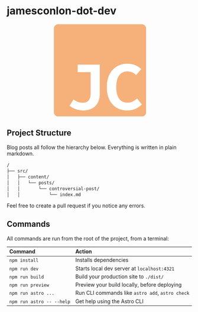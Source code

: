 # jamesconlon-dot-dev

<p align="center"><img src="/public/favicon-js.svg" alt="jamesconlon.dev icon" width="250"/></p>

## Project Structure

Blog posts all follow the hierarchy below. Everything is written in plain markdown.

```text
/
├── src/
│   ├── content/
│   │   └── posts/
│   │       └── controversial-post/
│   │           └── index.md
```

Feel free to create a pull request if you notice any errors.

## Commands

All commands are run from the root of the project, from a terminal:

| Command                   | Action                                           |
| :------------------------ | :----------------------------------------------- |
| `npm install`             | Installs dependencies                            |
| `npm run dev`             | Starts local dev server at `localhost:4321`      |
| `npm run build`           | Build your production site to `./dist/`          |
| `npm run preview`         | Preview your build locally, before deploying     |
| `npm run astro ...`       | Run CLI commands like `astro add`, `astro check` |
| `npm run astro -- --help` | Get help using the Astro CLI                     |
